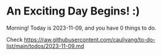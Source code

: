 # An Exciting Day Begins! :)

Morning! Today is 2023-11-09, and you have 0 things to do.

Check https://raw.githubusercontent.com/cauliyang/to-do-list/main/todos/2023-11-09.md